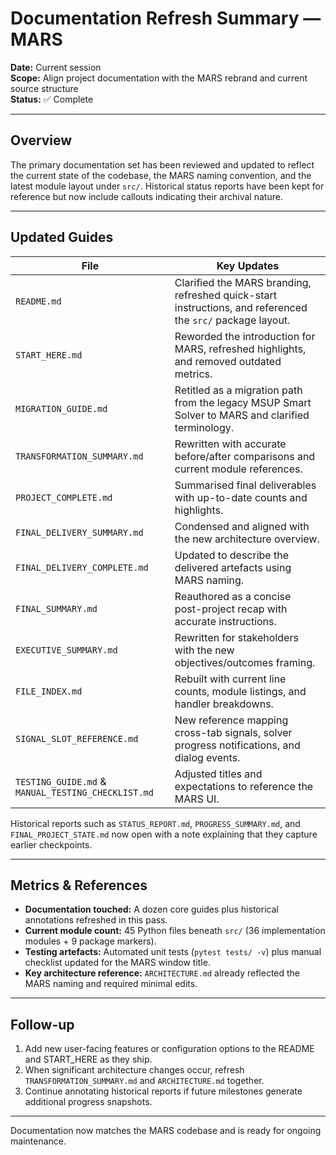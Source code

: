 # Documentation Refresh Summary — MARS

**Date:** Current session  
**Scope:** Align project documentation with the MARS rebrand and current source structure  
**Status:** ✅ Complete

---

## Overview

The primary documentation set has been reviewed and updated to reflect the current state of the codebase, the MARS naming convention, and the latest module layout under `src/`. Historical status reports have been kept for reference but now include callouts indicating their archival nature.

---

## Updated Guides

| File | Key Updates |
|------|-------------|
| `README.md` | Clarified the MARS branding, refreshed quick-start instructions, and referenced the `src/` package layout. |
| `START_HERE.md` | Reworded the introduction for MARS, refreshed highlights, and removed outdated metrics. |
| `MIGRATION_GUIDE.md` | Retitled as a migration path from the legacy MSUP Smart Solver to MARS and clarified terminology. |
| `TRANSFORMATION_SUMMARY.md` | Rewritten with accurate before/after comparisons and current module references. |
| `PROJECT_COMPLETE.md` | Summarised final deliverables with up-to-date counts and highlights. |
| `FINAL_DELIVERY_SUMMARY.md` | Condensed and aligned with the new architecture overview. |
| `FINAL_DELIVERY_COMPLETE.md` | Updated to describe the delivered artefacts using MARS naming. |
| `FINAL_SUMMARY.md` | Reauthored as a concise post-project recap with accurate instructions. |
| `EXECUTIVE_SUMMARY.md` | Rewritten for stakeholders with the new objectives/outcomes framing. |
| `FILE_INDEX.md` | Rebuilt with current line counts, module listings, and handler breakdowns. |
| `SIGNAL_SLOT_REFERENCE.md` | New reference mapping cross-tab signals, solver progress notifications, and dialog events. |
| `TESTING_GUIDE.md` & `MANUAL_TESTING_CHECKLIST.md` | Adjusted titles and expectations to reference the MARS UI. |

Historical reports such as `STATUS_REPORT.md`, `PROGRESS_SUMMARY.md`, and `FINAL_PROJECT_STATE.md` now open with a note explaining that they capture earlier checkpoints.

---

## Metrics & References

- **Documentation touched:** A dozen core guides plus historical annotations refreshed in this pass.
- **Current module count:** 45 Python files beneath `src/` (36 implementation modules + 9 package markers).
- **Testing artefacts:** Automated unit tests (`pytest tests/ -v`) plus manual checklist updated for the MARS window title.
- **Key architecture reference:** `ARCHITECTURE.md` already reflected the MARS naming and required minimal edits.

---

## Follow-up

1. Add new user-facing features or configuration options to the README and START_HERE as they ship.
2. When significant architecture changes occur, refresh `TRANSFORMATION_SUMMARY.md` and `ARCHITECTURE.md` together.
3. Continue annotating historical reports if future milestones generate additional progress snapshots.

---

Documentation now matches the MARS codebase and is ready for ongoing maintenance.
